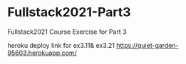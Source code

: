 # Fullstack2021-Part3
Fullstack2021 Course Exercise for Part 3

heroku deploy link for ex3.11& ex3.21 https://quiet-garden-95603.herokuapp.com/
